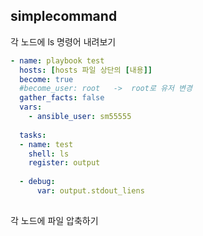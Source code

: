 ## simplecommand

각 노드에 ls 명령어 내려보기

```yml
- name: playbook test
  hosts: [hosts 파일 상단의 [내용]]
  become: true
  #become_user: root   ->  root로 유저 변경
  gather_facts: false
  vars:
    - ansible_user: sm55555
  
  tasks:
  - name: test
    shell: ls
    register: output
    
  - debug:
      var: output.stdout_liens
  
```

각 노드에 파일 압축하기
